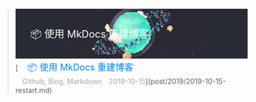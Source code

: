 > <div style="position:relative;"><a href="/post/2019/2019-10-15-restart/"><img src="/imgs/banner/2019-10-15-restart.jpg" width="500" height="100"></a><br><div style="position:absolute; z-index:2; left:10px; top:35px"><font style="font-size: 20px;font-weight: 400;margin: 0;color: #ffffff;">　📦 使用 MkDocs 重建博客</font></div></div>[<font style="font-size: 18px;font-weight: 400;margin: 0;color: #0086e3;">　📦 使用 MkDocs 重建博客</font><br><font style="margin: 4px 0 5px 0;color: #a8a8a8;position: relative;">　Github, Blog, Markdown　2019-10-15</font>](post/2019/2019-10-15-restart.md)

